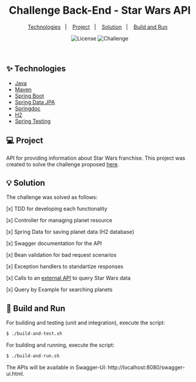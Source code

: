 <h1 align="center">
  Challenge Back-End - Star Wars API
</h1>

<p align="center">
  <a href="#-technologies">Technologies</a>&nbsp;&nbsp;&nbsp;|&nbsp;&nbsp;&nbsp;
  <a href="#-project">Project</a>&nbsp;&nbsp;&nbsp;|&nbsp;&nbsp;&nbsp;
  <a href="#-solution">Solution</a>&nbsp;&nbsp;&nbsp;|&nbsp;&nbsp;&nbsp;
  <a href="#-build-and-run">Build and Run</a>&nbsp;&nbsp;&nbsp;
</p>

<p align="center">
  <img alt="License" src="https://img.shields.io/static/v1?label=License&message=MIT&color=8257E5&labelColor=000000">
  <img src="https://img.shields.io/static/v1?label=Tag&message=Challenge&color=8257E5&labelColor=000000" alt="Challenge" />
</p>

<br>

## ✨ Technologies

- [Java](https://www.oracle.com/java/technologies/downloads/)
- [Maven](https://maven.apache.org/download.cgi)
- [Spring Boot](https://spring.io/projects/spring-boot)
- [Spring Data JPA](https://spring.io/projects/spring-data-jpa)
- [Springdoc](https://github.com/springdoc/springdoc-openapi)
- [H2](https://www.h2database.com/html/main.html)
- [Spring Testing](https://docs.spring.io/spring-framework/docs/current/reference/html/testing.html#testing-introduction)

## 💻 Project

API for providing information about Star Wars franchise.
This project was created to solve the challenge proposed [here](https://github.com/AmeDigital/challenge-back-end-hit).

## 💡 Solution

The challenge was solved as follows:

[x] TDD for developing each functionality

[x] Controller for managing planet resource

[x] Spring Data for saving planet data (H2 database)

[x] Swagger documentation for the API

[x] Bean validation for bad request scenarios

[x] Exception handlers to standartize responses

[x] Calls to an [external API](https://swapi.co/) to query Star Wars data

[x] Query by Example for searching planets

## 🚀 Build and Run

For building and testing (unit and integration), execute the script:

```sh
$ ./build-and-test.sh
```

For building and running, execute the script:

```sh
$ ./build-and-run.sh
```

The APIs will be available in Swagger-UI: http://localhost:8080/swagger-ui.html.
